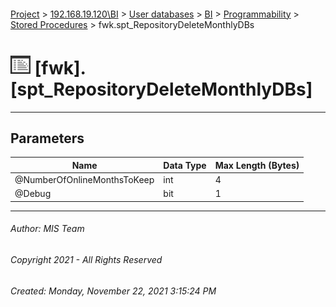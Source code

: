 #### 

[Project](../../../../../index.md) > [192.168.19.120\\BI](../../../../index.md) > [User databases](../../../index.md) > [BI](../../index.md) > [Programmability](../index.md) > [Stored Procedures](Stored_Procedures.md) > fwk.spt_RepositoryDeleteMonthlyDBs

# ![Stored Procedures](../../../../../Images/StoredProcedure32.png) [fwk].[spt_RepositoryDeleteMonthlyDBs]

---

## <a name="#parameters"></a>Parameters

| Name | Data Type | Max Length (Bytes) |
|---|---|---|
| @NumberOfOnlineMonthsToKeep | int | 4 |
| @Debug | bit | 1 |


---

###### Author:  MIS Team

###### Copyright 2021 - All Rights Reserved

###### Created: Monday, November 22, 2021 3:15:24 PM

